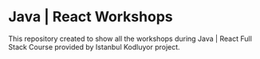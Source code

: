 # Java | React Workshops

This repository created to show all the workshops during Java | React Full Stack Course provided by Istanbul Kodluyor project. 
